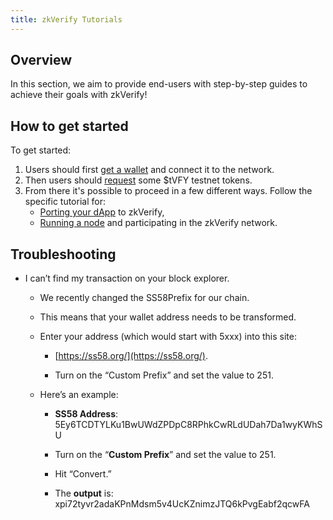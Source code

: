 ```yaml
---
title: zkVerify Tutorials
---
```


## Overview

In this section, we aim to provide end-users with step-by-step guides to achieve their goals with zkVerify!

## How to get started

To get started:

1. Users should first [get a wallet](connect-a-wallet) and connect it to the network.
2. Then users should [request](get_testnet_tokens) some $tVFY testnet tokens.
3. From there it's possible to proceed in a few different ways. Follow the specific tutorial for:
   - [Porting your dApp](porting-dapp) to zkVerify,
   - [Running a node](how_to_run_a_node/getting_started) and participating in the zkVerify network.

**Troubleshooting**
--------------------------------

- I can’t find my transaction on your block explorer.

  - We recently changed the SS58Prefix for our chain.  

  - This means that your wallet address needs to be transformed.

  - Enter your address (which would start with 5xxx) into this site:

    - [https://ss58.org/](https://ss58.org/).

    - Turn on the “Custom Prefix” and set the value to 251.

  - Here’s an example:

    - **SS58 Address**: 5Ey6TCDTYLKu1BwUWdZPDpC8RPhkCwRLdUDah7Da1wyKWhSU

    - Turn on the “**Custom Prefix**” and set the value to 251.

    - Hit “Convert.”

    - The **output** is: xpi72tyvr2adaKPnMdsm5v4UcKZnimzJTQ6kPvgEabf2qcwFA
